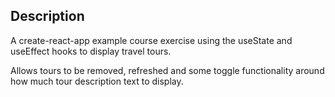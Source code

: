 ## Description

A create-react-app example course exercise using the useState and useEffect hooks to display travel tours.

Allows tours to be removed, refreshed and some toggle functionality around how much tour description text to display.